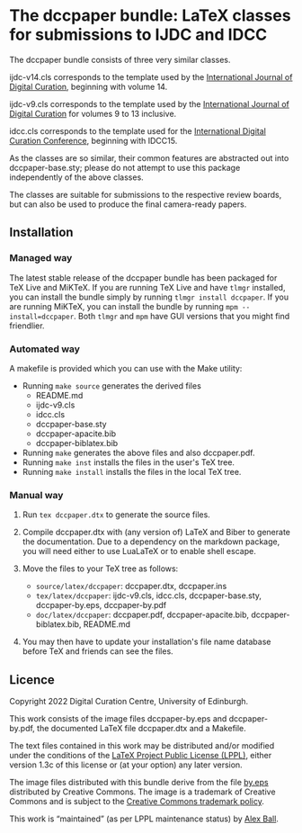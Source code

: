 # The dccpaper bundle: LaTeX classes for submissions to IJDC and IDCC

The dccpaper bundle consists of three very similar classes.

ijdc-v14.cls corresponds to the template used by the
[International Journal of Digital Curation], beginning with volume 14.

ijdc-v9.cls corresponds to the template used by the
[International Journal of Digital Curation] for volumes 9 to 13 inclusive.

idcc.cls corresponds to the template used for the
[International Digital Curation Conference], beginning with IDCC15.

As the classes are so similar, their common features are abstracted out
into dccpaper-base.sty; please do not attempt to use this package
independently of the above classes.

The classes are suitable for submissions to the respective review
boards, but can also be used to produce the final camera-ready papers.

[International Journal of Digital Curation]: http://www.ijdc.net/
[International Digital Curation Conference]: https://www.dcc.ac.uk/events/idcc

## Installation

### Managed way

The latest stable release of the dccpaper bundle has been packaged for
TeX Live and MiKTeX. If you are running TeX Live and have `tlmgr`
installed, you can install the bundle simply by running
`tlmgr install dccpaper`. If you are running MiKTeX, you can install the
bundle by running `mpm --install=dccpaper`. Both `tlmgr` and `mpm` have
GUI versions that you might find friendlier.

### Automated way

A makefile is provided which you can use with the Make utility:

  * Running `make source` generates the derived files
      - README.md
      - ijdc-v9.cls
      - idcc.cls
      - dccpaper-base.sty
      - dccpaper-apacite.bib
      - dccpaper-biblatex.bib
  * Running `make` generates the above files and also dccpaper.pdf.
  * Running `make inst` installs the files in the user's TeX tree.
  * Running `make install` installs the files in the local TeX tree.

### Manual way

 1. Run `tex dccpaper.dtx` to generate the source files.
 2. Compile dccpaper.dtx with (any version of) LaTeX and Biber to generate the
    documentation. Due to a dependency on the markdown package, you will need
    either to use LuaLaTeX or to enable shell escape.
 3. Move the files to your TeX tree as follows:
      - `source/latex/dccpaper`:
        dccpaper.dtx,
        dccpaper.ins
      - `tex/latex/dccpaper`:
        ijdc-v9.cls,
        idcc.cls,
        dccpaper-base.sty,
        dccpaper-by.eps,
        dccpaper-by.pdf
      - `doc/latex/dccpaper`:
        dccpaper.pdf,
        dccpaper-apacite.bib,
        dccpaper-biblatex.bib,
        README.md

 4. You may then have to update your installation's file name database
    before TeX and friends can see the files.

## Licence

Copyright 2022 Digital Curation Centre, University of Edinburgh.

This work consists of the image files dccpaper-by.eps and
dccpaper-by.pdf, the documented LaTeX file dccpaper.dtx and a Makefile.

The text files contained in this work may be distributed and/or modified
under the conditions of the [LaTeX Project Public License (LPPL)][lppl],
either version 1.3c of this license or (at your option) any later
version.

The image files distributed with this bundle derive from the file
[by.eps] distributed by Creative Commons. The image is a trademark of
Creative Commons and is subject to the [Creative Commons trademark policy][cctp].

This work is “maintained” (as per LPPL maintenance status) by [Alex Ball][me].

[lppl]: http://www.latex-project.org/lppl.txt "LaTeX Project Public License (LPPL)"
[by.eps]: http://mirrors.creativecommons.org/presskit/buttons/88x31/eps/by.eps "CC BY licence badge"
[cctp]: http://creativecommons.org/policies "Creative Commons trademark policy"
[me]: http://alexball.me.uk/ "Alex Ball"
